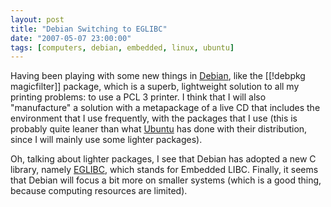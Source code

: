 ```yaml
---
layout: post
title: "Debian Switching to EGLIBC"
date: "2007-05-07 23:00:00"
tags: [computers, debian, embedded, linux, ubuntu]
---
```


Having been playing with some new things in [Debian][0], like the
[[!debpkg magicfilter]] package, which is a superb, lightweight solution to
all my printing problems: to use a PCL 3 printer. I think that I will also
"manufacture" a solution with a metapackage of a live CD that includes the
environment that I use frequently, with the packages that I use (this is
probably quite leaner than what [Ubuntu][1] has done with their
distribution, since I will mainly use some lighter packages).

Oh, talking about lighter packages, I see that Debian has adopted a new C
library, namely [EGLIBC][2], which stands for Embedded LIBC. Finally, it
seems that Debian will focus a bit more on smaller systems (which is a good
thing, because computing resources are limited).

[0]: http://www.debian.org/
[1]: http://www.ubuntu.com/
[2]: http://www.eglibc.org/

